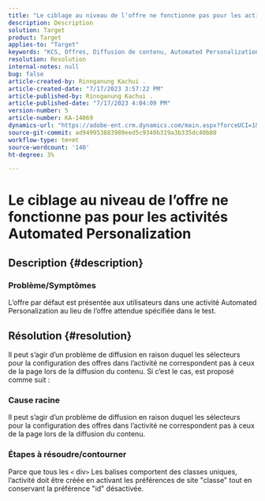 ```yaml
---
title: "Le ciblage au niveau de l’offre ne fonctionne pas pour les activités Automated Personalization"
description: Description
solution: Target
product: Target
applies-to: "Target"
keywords: "KCS, Offres, Diffusion de contenu, Automated Personalization, Target"
resolution: Resolution
internal-notes: null
bug: false
article-created-by: Rinnganung Kachui .
article-created-date: "7/17/2023 3:57:22 PM"
article-published-by: Rinnganung Kachui .
article-published-date: "7/17/2023 4:04:09 PM"
version-number: 5
article-number: KA-14069
dynamics-url: "https://adobe-ent.crm.dynamics.com/main.aspx?forceUCI=1&pagetype=entityrecord&etn=knowledgearticle&id=0f35d09c-ba24-ee11-9cbe-6045bd006268"
source-git-commit: ad949953883989eed5c9340b319a3b335dc40b80
workflow-type: tm+mt
source-wordcount: '140'
ht-degree: 3%

---
```


# Le ciblage au niveau de l’offre ne fonctionne pas pour les activités Automated Personalization

## Description {#description}




### Problème/Symptômes



L’offre par défaut est présentée aux utilisateurs dans une activité Automated Personalization au lieu de l’offre attendue spécifiée dans le test.


## Résolution {#resolution}


Il peut s’agir d’un problème de diffusion en raison duquel les sélecteurs pour la configuration des offres dans l’activité ne correspondent pas à ceux de la page lors de la diffusion du contenu. Si c’est le cas, est proposé comme suit :



### Cause racine



Il peut s’agir d’un problème de diffusion en raison duquel les sélecteurs pour la configuration des offres dans l’activité ne correspondent pas à ceux de la page lors de la diffusion du contenu.



### Étapes à résoudre/contourner



Parce que tous les `<` div`>`  Les balises comportent des classes uniques, l’activité doit être créée en activant les préférences de site &quot;classe&quot; tout en conservant la préférence &quot;id&quot; désactivée.
